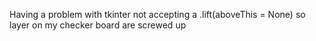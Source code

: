 Having a problem with tkinter not accepting a .lift(aboveThis = None) so layer on my checker board are screwed up
